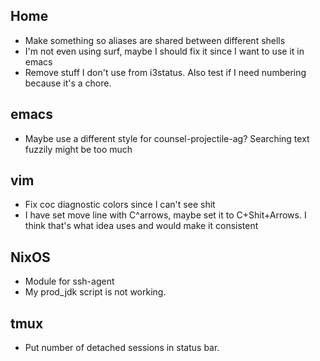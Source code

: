 ## Home
* Make something so aliases are shared between different shells
* I'm not even using surf, maybe I should fix it since I want to use it in emacs
* Remove stuff I don't use from i3status. Also test if I need numbering because it's a chore.

## emacs
* Maybe use a different style for counsel-projectile-ag? Searching text fuzzily might be too much

## vim
* Fix coc diagnostic colors since I can't see shit
* I have set move line with C^arrows, maybe set it to C+Shit+Arrows. I think that's what idea uses and would make it consistent

## NixOS
* Module for ssh-agent
* My prod_jdk script is not working.

## tmux
* Put number of detached sessions in status bar.
